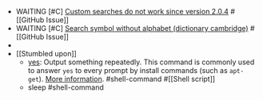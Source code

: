 - WAITING [#C] [Custom searches do not work since version 2.0.4](https://github.com/philc/vimium/issues/4394) #[[GitHub Issue]]
- WAITING [#C] [Search symbol without alphabet (dictionary cambridge)](https://github.com/philc/vimium/issues/4397) #[[GitHub Issue]]
-
- [[Stumbled upon]]
	- [yes](https://command-not-found.com/yes): Output something repeatedly. This command is commonly used to answer `yes` to every prompt by install commands (such as `apt-get`). [More information](https://www.gnu.org/software/coreutils/yes). #shell-command #[[Shell script]]
	- sleep #shell-command